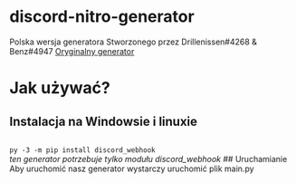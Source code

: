 # discord-nitro-generator
Polska wersja generatora Stworzonego przez Drillenissen#4268 & Benz#4947
<a href="https://github.com/logicguy1/Discord-Nitro-Gen-and-Checker">Oryginalny generator</a>

# Jak używać?
## Instalacja na Windowsie i linuxie
<code>
py -3 -m pip install discord_webhook
</code>
<em>
ten generator potrzebuje tylko modułu discord_webhook
</em>
## Uruchamianie
Aby uruchomić nasz generator wystarczy uruchomić plik main.py
